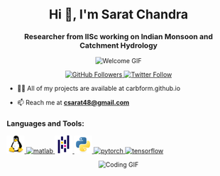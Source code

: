 <h1 align="center">Hi 👋, I'm Sarat Chandra</h1>
<h3 align="center">Researcher from IISc working on Indian Monsoon and Catchment Hydrology</h3>

<p align="center">
  <img src="https://media.giphy.com/media/3o7aD2saalBwwftBIY/giphy.gif" alt="Welcome GIF" width="300"/>
</p>

<p align="center">
  <a href="https://github.com/carbform" target="_blank">
    <img src="https://img.shields.io/github/followers/carbform?label=Follow&style=social" alt="GitHub Followers"/>
  </a>
  <a href="https://twitter.com/your_twitter_handle" target="_blank">
    <img src="https://img.shields.io/twitter/follow/your_twitter_handle?label=Follow&style=social" alt="Twitter Follow"/>
  </a>
</p>

- 👨‍💻 All of my projects are available at carbform.github.io

- 📫 Reach me at **csarat48@gmail.com**

<h3 align="left">Languages and Tools:</h3>
<p align="left">
  <a href="https://www.linux.org/" target="_blank" rel="noreferrer">
    <img src="https://raw.githubusercontent.com/devicons/devicon/master/icons/linux/linux-original.svg" alt="linux" width="40" height="40"/>
  </a>
  <a href="https://www.mathworks.com/" target="_blank" rel="noreferrer">
    <img src="https://upload.wikimedia.org/wikipedia/commons/2/21/Matlab_Logo.png" alt="matlab" width="40" height="40"/>
  </a>
  <a href="https://pandas.pydata.org/" target="_blank" rel="noreferrer">
    <img src="https://raw.githubusercontent.com/devicons/devicon/2ae2a900d2f041da66e950e4d48052658d850630/icons/pandas/pandas-original.svg" alt="pandas" width="40" height="40"/>
  </a>
  <a href="https://www.python.org" target="_blank" rel="noreferrer">
    <img src="https://raw.githubusercontent.com/devicons/devicon/master/icons/python/python-original.svg" alt="python" width="40" height="40"/>
  </a>
  <a href="https://pytorch.org/" target="_blank" rel="noreferrer">
    <img src="https://www.vectorlogo.zone/logos/pytorch/pytorch-icon.svg" alt="pytorch" width="40" height="40"/>
  </a>
  <a href="https://www.tensorflow.org" target="_blank" rel="noreferrer">
    <img src="https://www.vectorlogo.zone/logos/tensorflow/tensorflow-icon.svg" alt="tensorflow" width="40" height="40"/>
  </a>
</p>

<p align="center">
  <img src="https://media.giphy.com/media/l0HlNQ03J5JxX6lva/giphy.gif" alt="Coding GIF" width="300"/>
</p>


